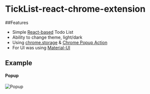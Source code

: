 # TickList-react-chrome-extension

##Features

- Simple [React-based](https://github.com/facebook/react) Todo List
- Ability to change theme, light/dark
- Using [chrome.storage](https://developer.chrome.com/apps/storage) & [Chrome Popup Action](https://developer.chrome.com/extensions/browserAction#popups)
- For UI was using [Material-UI](https://material-ui.com)

## Example

#### Popup

![Popup](https://cloud.githubusercontent.com/assets/3001525/14128490/dc05e9f8-f653-11e5-9de6-82d1de01844a.gif)
